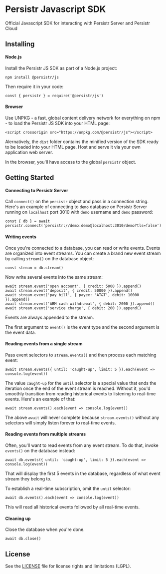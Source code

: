 # Persistr Javascript SDK

Official Javascript SDK for interacting with Persistr Server and Persistr Cloud

## Installing

#### Node.js

Install the Persistr JS SDK as part of a Node.js project:

```
npm install @persistr/js
```

Then require it in your code:

```
const { persistr } = require('@persistr/js')
```

#### Browser

Use UNPKG - a fast, global content delivery network for everything on npm - to load the Persistr JS SDK into your HTML page:

```
<script crossorigin src="https://unpkg.com/@persistr/js"></script>
```

Alernatively, the `dist` folder contains the minified version of the SDK ready to be loaded into your HTML page. Host and serve it via your own application web server.

In the browser, you'll have access to the global `persistr` object.

## Getting Started

#### Connecting to Persistr Server

Call `connect()` on the `persistr` object and pass in a connection string. Here's an example of connecting to `demo` database on Persistr Server running on `localhost` port 3010 with `demo` username and `demo` password:

```
const { db } = await persistr.connect('persistr://demo:demo@localhost:3010/demo?tls=false')
```

#### Writing events

Once you're connected to a database, you can read or write events. Events are organized into event streams. You can create a brand new event stream by calling `stream()` on the database object:

```
const stream = db.stream()
```

Now write several events into the same stream:

```
await stream.event('open account', { credit: 5000 }).append()
await stream.event('deposit', { credit: 50000 }).append()
await stream.event('pay bill', { payee: 'AT&T', debit: 10000 }).append()
await stream.event('ABM cash withdrawal', { debit: 2000 }).append()
await stream.event('service charge', { debit: 200 }).append()
```

Events are always appended to the stream.

The first argument to `event()` is the event type and the second argument is the event data.

#### Reading events from a single stream

Pass event selectors to `stream.events()` and then process each matching event:

```
await stream.events({ until: 'caught-up', limit: 5 }).each(event => console.log(event))
```

The value `caught-up` for the `until` selector is a special value that ends the iteration once the end of the event stream is reached. Without it, you'd smoothly transition from reading historical events to listening to real-time events. Here's an example of that:

```
await stream.events().each(event => console.log(event))
```

The above `await` will never complete because `stream.events()` without any selectors will simply listen forever to real-time events.

#### Reading events from multiple streams

Often, you'll want to read events from any event stream. To do that, invoke `events()` on the database instead:

```
await db.events({ until: 'caught-up', limit: 5 }).each(event => console.log(event))
```

That will display the first 5 events in the database, regardless of what event stream they belong to.

To establish a real-time subscription, omit the `until` selector:

```
await db.events().each(event => console.log(event))
```

This will read all historical events followed by all real-time events.

#### Cleaning up

Close the database when you're done.

```
await db.close()
```

## License

See the [LICENSE](LICENSE) file for license rights and limitations (LGPL).
